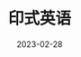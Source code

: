 ---
layout: page
title: 印式英语
description:
category: 电影
img: assets/img/movie/2023/yin_shi_ying_yu.webp
star: 4
date: 2023-02-28
---